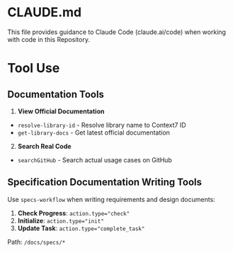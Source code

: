 # CLAUDE.md

This file provides guidance to Claude Code (claude.ai/code) when working with code in this Repository.

# Tool Use

## Documentation Tools

1. **View Official Documentation**
  - `resolve-library-id` - Resolve library name to Context7 ID
  - `get-library-docs` - Get latest official documentation

2. **Search Real Code**
  - `searchGitHub` - Search actual usage cases on GitHub

## Specification Documentation Writing Tools

Use `specs-workflow` when writing requirements and design documents:

1. **Check Progress**: `action.type="check"`
2. **Initialize**: `action.type="init"`
3. **Update Task**: `action.type="complete_task"`

Path: `/docs/specs/*`